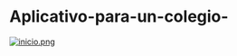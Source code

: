 # Aplicativo-para-un-colegio-
[![inicio.png](https://i.postimg.cc/GhpPf6cW/inicio.png)](https://postimg.cc/WtQJFWq8)
